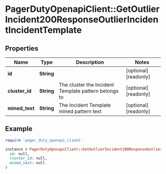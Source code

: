 # PagerDutyOpenapiClient::GetOutlierIncident200ResponseOutlierIncidentIncidentTemplate

## Properties

| Name | Type | Description | Notes |
| ---- | ---- | ----------- | ----- |
| **id** | **String** |  | [optional][readonly] |
| **cluster_id** | **String** | The cluster the Incident Template pattern belongs to | [optional][readonly] |
| **mined_text** | **String** | The Incident Template mined pattern text | [optional][readonly] |

## Example

```ruby
require 'pager_duty_openapi_client'

instance = PagerDutyOpenapiClient::GetOutlierIncident200ResponseOutlierIncidentIncidentTemplate.new(
  id: null,
  cluster_id: null,
  mined_text: null
)
```

